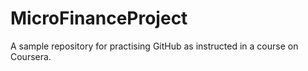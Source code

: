 # MicroFinanceProject
A sample repository for practising GitHub as instructed in a course on Coursera.
